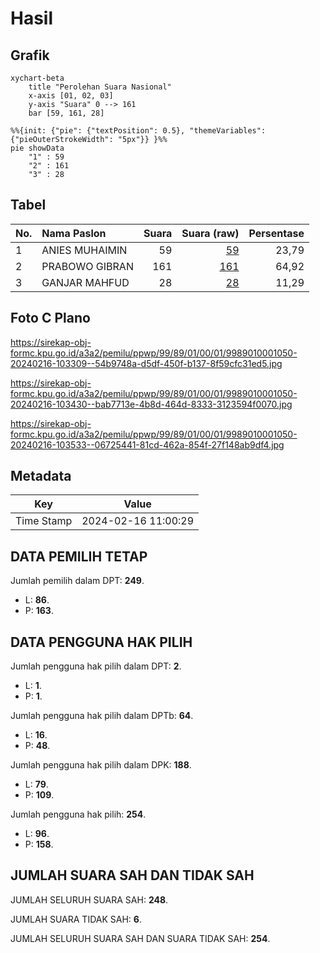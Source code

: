 # Hasil

## Grafik

```mermaid
xychart-beta
    title "Perolehan Suara Nasional"
    x-axis [01, 02, 03]
    y-axis "Suara" 0 --> 161
    bar [59, 161, 28]
```

```mermaid
%%{init: {"pie": {"textPosition": 0.5}, "themeVariables": {"pieOuterStrokeWidth": "5px"}} }%%
pie showData
    "1" : 59
    "2" : 161
    "3" : 28
```

## Tabel

| No. | Nama Paslon    | Suara | Suara (raw) | Persentase |
|:--- |:-------------- | -----:| -----------:| ----------:|
| 1   | ANIES MUHAIMIN | 59    | [59][p-1]   | 23,79      |
| 2   | PRABOWO GIBRAN | 161   | [161][p-2]  | 64,92      |
| 3   | GANJAR MAHFUD  | 28    | [28][p-3]   | 11,29      |


[p-1]: https://github.com/gigit-pemilu/pemilu-2024/blob/main/pilpres/hitung-suara/sub/99-luar-negeri/sub/89-penang-malaysia/sub/01-penang-malaysia/sub/0001-penang-malaysia/sub/050-ksk-035/sub/paslon-1.txt
[p-2]: https://github.com/gigit-pemilu/pemilu-2024/blob/main/pilpres/hitung-suara/sub/99-luar-negeri/sub/89-penang-malaysia/sub/01-penang-malaysia/sub/0001-penang-malaysia/sub/050-ksk-035/sub/paslon-2.txt
[p-3]: https://github.com/gigit-pemilu/pemilu-2024/blob/main/pilpres/hitung-suara/sub/99-luar-negeri/sub/89-penang-malaysia/sub/01-penang-malaysia/sub/0001-penang-malaysia/sub/050-ksk-035/sub/paslon-3.txt

## Foto C Plano

https://sirekap-obj-formc.kpu.go.id/a3a2/pemilu/ppwp/99/89/01/00/01/9989010001050-20240216-103309--54b9748a-d5df-450f-b137-8f59cfc31ed5.jpg

https://sirekap-obj-formc.kpu.go.id/a3a2/pemilu/ppwp/99/89/01/00/01/9989010001050-20240216-103430--bab7713e-4b8d-464d-8333-3123594f0070.jpg

https://sirekap-obj-formc.kpu.go.id/a3a2/pemilu/ppwp/99/89/01/00/01/9989010001050-20240216-103533--06725441-81cd-462a-854f-27f148ab9df4.jpg


## Metadata

| Key        | Value               |
| ---------- | ------------------- |
| Time Stamp | 2024-02-16 11:00:29 |


## DATA PEMILIH TETAP

Jumlah pemilih dalam DPT: **249**.
 * L: **86**.
 * P: **163**.

## DATA PENGGUNA HAK PILIH

Jumlah pengguna hak pilih dalam DPT: **2**.
 * L: **1**.
 * P: **1**.

Jumlah pengguna hak pilih dalam DPTb: **64**.
 * L: **16**.
 * P: **48**.

Jumlah pengguna hak pilih dalam DPK: **188**.
 * L: **79**.
 * P: **109**.

Jumlah pengguna hak pilih: **254**.
 * L: **96**.
 * P: **158**.

## JUMLAH SUARA SAH DAN TIDAK SAH

JUMLAH SELURUH SUARA SAH: **248**.

JUMLAH SUARA TIDAK SAH: **6**.

JUMLAH SELURUH SUARA SAH DAN SUARA TIDAK SAH: **254**.


